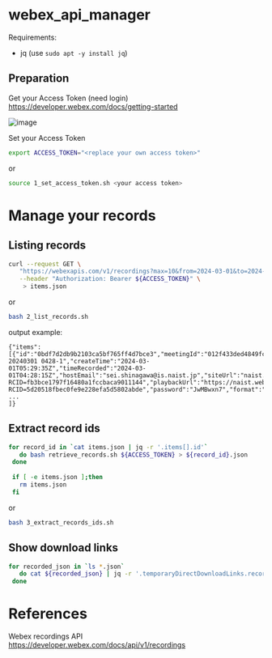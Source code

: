 # webex_api_manager

Requirements:
- jq (use `sudo apt -y install jq`)

## Preparation
Get your Access Token (need login)  
https://developer.webex.com/docs/getting-started

![image](https://github.com/SeitaroShinagawa/webex_api_manager/assets/7993233/9d8149ed-43cb-48c5-9f47-dff52a51728d)


Set your Access Token
```bash
export ACCESS_TOKEN="<replace your own access token>"
```
or 
```bash
source 1_set_access_token.sh <your access token>
```

# Manage your records

## Listing records
```bash
curl --request GET \
   "https://webexapis.com/v1/recordings?max=10&from=2024-03-01&to=2024-03-02" \
   --header "Authorization: Bearer ${ACCESS_TOKEN}" \
    > items.json
```
or
```bash
bash 2_list_records.sh
```

output example:
```
{"items":[{"id":"0bdf7d2db9b2103ca5bf765ff4d7bce3","meetingId":"012f433ded4849fcbf47c7947311a25a_I_286760567585116847","scheduledMeetingId":"012f433ded4849fcbf47c7947311a25a_20240301T043000Z","meetingSeriesId":"012f433ded4849fcbf47c7947311a25a","topic":"personal_meeting_hamada-20240301 0428-1","createTime":"2024-03-01T05:29:35Z","timeRecorded":"2024-03-01T04:28:15Z","hostEmail":"sei.shinagawa@is.naist.jp","siteUrl":"naist.webex.com","downloadUrl":"https://naist.webex.com/naist/lsr.php?RCID=fb3bce1797f16480a1fccbaca9011144","playbackUrl":"https://naist.webex.com/naist/ldr.php?RCID=5d20518fbec0fe9e228efa5d5802abde","password":"JwMBwxn7","format":"MP4","durationSeconds":3106,"sizeBytes":84416907,"shareToMe":false,"serviceType":"MeetingCenter","status":"available"},
...
]}
```

## Extract record ids
```bash
for record_id in `cat items.json | jq -r '.items[].id'`
   do bash retrieve_records.sh ${ACCESS_TOKEN} > ${record_id}.json
 done
 
 if [ -e items.json ];then
   rm items.json
 fi
```
or
```bash
bash 3_extract_records_ids.sh
```

## Show download links
```bash
for recorded_json in `ls *.json`
   do cat ${recorded_json} | jq -r '.temporaryDirectDownloadLinks.recordingDownloadLink'
 done
```

# References

Webex recordings API  
https://developer.webex.com/docs/api/v1/recordings
